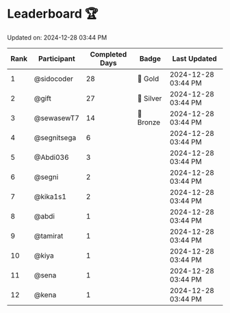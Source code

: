 # Leaderboard 🏆

Updated on: 2024-12-28 03:44 PM

| Rank | Participant       | Completed Days | Badge      | Last Updated         |
|------|-------------------|----------------|------------|----------------------|
| 1    | @sidocoder        | 28             | 🏅 Gold     | 2024-12-28 03:44 PM |
| 2    | @gift             | 27             | 🥈 Silver   | 2024-12-28 03:44 PM |
| 3    | @sewasewT7        | 14             | 🥉 Bronze   | 2024-12-28 03:44 PM |
| 4    | @segnitsega       | 6              |            | 2024-12-28 03:44 PM |
| 5    | @Abdi036          | 3              |            | 2024-12-28 03:44 PM |
| 6    | @segni            | 2              |            | 2024-12-28 03:44 PM |
| 7    | @kika1s1          | 2              |            | 2024-12-28 03:44 PM |
| 8    | @abdi             | 1              |            | 2024-12-28 03:44 PM |
| 9    | @tamirat          | 1              |            | 2024-12-28 03:44 PM |
| 10   | @kiya             | 1              |            | 2024-12-28 03:44 PM |
| 11   | @sena             | 1              |            | 2024-12-28 03:44 PM |
| 12   | @kena             | 1              |            | 2024-12-28 03:44 PM |
